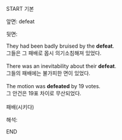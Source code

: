 START
기본

앞면:
defeat


뒷면:
<div>They had been badly bruised by the <strong>defeat</strong>. </div><div><div>그들은 그 패배로 몹시 의기소침해져 있었다.<br><br><div>There was an inevitability about their <strong>defeat</strong>. </div><div><div>그들의 패배에는 불가피한 면이 있었다.<br><br><div>The motion was <b>defeated</b> by 19 votes. </div><div>그 안건은 19표 차이로 무산되었다.</div></div></div></div></div><div><br></div><div>패배(시키다)</div>


해석:

END
